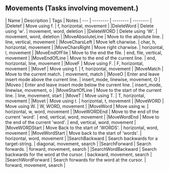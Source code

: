 ## Movements (Tasks involving movement.)
| Name | Description | Tags | Notes | --- | -------- | -------- | -------- |
|Deletef | Move using f. | f, horizontal, movement |
|DeleteWord | Delete using 'w'. | movement, word, deletion |
|DeleteWORD | Delete using 'W'. | movement, word, deletion |
|MoveAbsoluteLine | Move to the absolute line. | line, vertical, movement |
|MoveCharsLeft | Move left charwise. | char, h, horizontal, movement |
|MoveCharsRight | Move right charwise. | horizontal, l, movement |
|MoveEndOfFile | Move to the end the file. | end, file, vertical, movement |
|MoveEndOfLine | Move to the end of the current line. | end, horizontal, line, movement |
|MoveF | Move using F. | F, horizontal, movement |
|Movef | Move using f. | f, horizontal, movement |
|MoveMatch | Move to the current match. | movement, match |
|MoveO | Enter and leave insert mode above the current line. | insert_mode, linewise, movement, O |
|Moveo | Enter and leave insert mode below the current line. | insert_mode, linewise, movement, o |
|MoveStartOfLine | Move to the start of the current line. | line, movement, start |
|MoveT | Move using T. | T, horizontal, movement |
|Movet | Move using t. | horizontal, t, movement |
|MoveWORD | Move using W. | W, WORD, movement |
|MoveWord | Move using w. | horizontal, w, word, movement |
|MoveWORDEnd | Move to the end of the current 'word'. | end, vertical, word, movement |
|MoveWordEnd | Move to the end of the current 'word'. | end, vertical, word, movement |
|MoveWORDStart | Move Back to the start of 'WORDS'. | horizontal, word, movement |
|MoveWordStart | Move back to the start of 'words'. | horizontal, word, movement |
|SearchBackward | Search backwards for a target-string. | diagonal, movement, search |
|SearchForward | Search forwards. | forward, movement, search |
|SearchWordBackward | Search backwards for the word at the cursor. | backward, movement, search |
|SearchWordForward | Search forwards for the word at the cursor. | forward, movement, search |